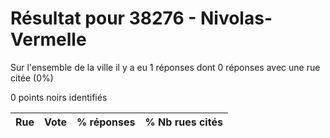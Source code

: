 # Résultat pour 38276 - Nivolas-Vermelle

Sur l'ensemble de la ville il y a eu 1 réponses dont 0 réponses avec une rue citée (0%)

0 points noirs identifiés

| Rue | Vote | % réponses | % Nb rues cités|
|-----|------|------------|----------------|
